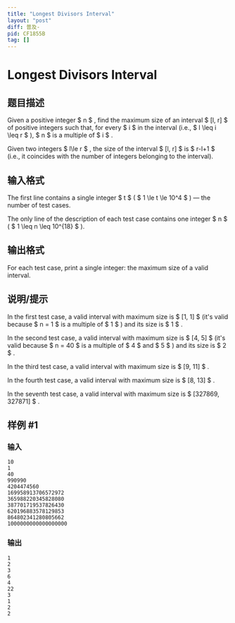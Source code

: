 ```yaml
---
title: "Longest Divisors Interval"
layout: "post"
diff: 普及-
pid: CF1855B
tag: []
---
```


# Longest Divisors Interval

## 题目描述

Given a positive integer $ n $ , find the maximum size of an interval $ [l, r] $ of positive integers such that, for every $ i $ in the interval (i.e., $ l \leq i \leq r $ ), $ n $ is a multiple of $ i $ .

Given two integers $ l\le r $ , the size of the interval $ [l, r] $ is $ r-l+1 $ (i.e., it coincides with the number of integers belonging to the interval).

## 输入格式

The first line contains a single integer $ t $ ( $ 1 \le t \le 10^4 $ ) — the number of test cases.

The only line of the description of each test case contains one integer $ n $ ( $ 1 \leq n \leq 10^{18} $ ).

## 输出格式

For each test case, print a single integer: the maximum size of a valid interval.

## 说明/提示

In the first test case, a valid interval with maximum size is $ [1, 1] $ (it's valid because $ n = 1 $ is a multiple of $ 1 $ ) and its size is $ 1 $ .

In the second test case, a valid interval with maximum size is $ [4, 5] $ (it's valid because $ n = 40 $ is a multiple of $ 4 $ and $ 5 $ ) and its size is $ 2 $ .

In the third test case, a valid interval with maximum size is $ [9, 11] $ .

In the fourth test case, a valid interval with maximum size is $ [8, 13] $ .

In the seventh test case, a valid interval with maximum size is $ [327869, 327871] $ .

## 样例 #1

### 输入

```
10
1
40
990990
4204474560
169958913706572972
365988220345828080
387701719537826430
620196883578129853
864802341280805662
1000000000000000000
```

### 输出

```
1
2
3
6
4
22
3
1
2
2
```

